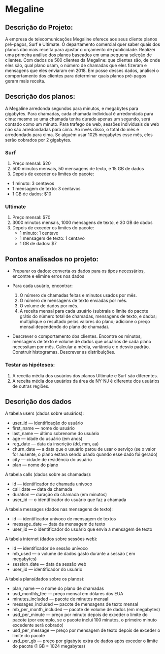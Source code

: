 # Megaline

## Descrição do Projeto:

A empresa de telecomunicações Megaline oferece aos seus cliente planos pré-pagos, Surf e Ultimate. O departamento comercial quer saber quais dos planos dão mais receita para ajustar o orçamento de publicidade.
Realizei uma primeira análise dos planos baseados em uma pequena seleção de clientes. Com dados de 500 clientes da Megaline: que clientes são, de onde eles são, qual plano usam, o número de chamadas que eles fizeram e mensagens que eles enviaram em 2018. Em posse desses dados, analisei o comportamento dos clientes para determinar quais planos pré-pagos geram mais receita.

## Descrição dos planos:
A Megaline arredonda segundos para minutos, e megabytes para gigabytes. Para chamadas, cada chamada individual é arredondada para cima: mesmo se uma chamada tenha durado apenas um segundo, será contado como um minuto. Para trafego de web, sessões individuais de web não são arredondadas para cima. Ao invés disso, o total do mês é arredondado para cima. Se alguém usar 1025 megabytes esse mês, eles serão cobrados por 2 gigabytes.

### Surf
1. Preço mensal: $20
2. 500 minutos mensais, 50 mensagens de texto, e 15 GB de dados
3. Depois de exceder os limites do pacote:
  * 1 minuto: 3 centavos
  * 1 mensagem de texto: 3 centavos
  * 1 GB de dados: $10

### Ultimate
1. Preço mensal: $70
2. 3000 minutos mensais, 1000 mensagens de texto, e 30 GB de dados
3. Depois de exceder os limites do pacote:
   * 1 minuto: 1 centavo
   * 1 mensagem de texto: 1 centavo
   * 1 GB de dados: $7

## Pontos analisados no projeto:
- Preparar os dados: converta os dados para os tipos necessários, encontre e elimine erros nos dados
- Para cada usuário, encontrar:
  1. O número de chamadas feitas e minutos usados por mês.
  2. O número de mensagens de texto enviadas por mês.
  3. O volume de dados por mês.
  4. A receita mensal para cada usuário (subtraia o limite do pacote grátis do número total de chamadas, mensagens de texto, e dados; multiplique o resultado pelos valores do plano; adicione o preço mensal dependendo do plano de chamada).

- Descrever o comportamento dos clientes. Encontre os minutos, mensagens de texto e volume de dados que usuários de cada plano necessitam por mês. Calcular a média, variância e o desvio padrão. Construir histogramas. Descrever as distribuições.

### Testar as hipóteses:
1. A receita média dos usuários dos planos Ultimate e Surf são diferentes.
2. A receita média dos usuários da área de NY-NJ é diferente dos usuários de outras regiões.

## Descrição dos dados
A tabela users (dados sobre usuários):
- user_id — identificação do usuário
- first_name — nome do usuário
- last_name — último sobrenome do usuário
- age — idade do usuário (em anos)
- reg_date — data da inscrição (dd, mm, aa)
- churn_date — a data que o usuário parou de usar o serviço (se o valor for ausente, o plano estava sendo usado quando esse dado foi gerado)
- city — cidade de residência do usuário
- plan — nome do plano

A tabela calls (dados sobre as chamadas):
- id — identificador de chamada unívoco
- call_date — data da chamada
- duration — duração da chamada (em minutos)
- user_id — o identificador do usuário que faz a chamada

A tabela messages (dados nas mensagens de texto):
- id — identificador unívoco de mensagem de textos
- message_date — data da mensagem de texto
- user_id — o identificador do usuário que envia a mensagem de texto

A tabela internet (dados sobre sessões web):
- id — identificador de sessão unívoco
- mb_used — o volume de dados gasto durante a sessão ( em megabytes)
- session_date — data da sessão web
- user_id — identificador do usuário

A tabela plans(dados sobre os planos):
- plan_name — o nome do plano de chamadas
- usd_monthly_fee — preço mensal em dólares dos EUA
- minutes_included — pacote de minutos mensal
- messages_included — pacote de mensagens de texto mensal
- mb_per_month_included — pacote de volume de dados (em megabytes)
- usd_per_minute — preço por minuto depois de exceder o limite do pacote (por exemplo, se o pacote inclui 100 minutos, o primeiro minuto excedente será cobrado)
- usd_per_message — preço por mensagem de texto depois de exceder o limite do pacote
- usd_per_gb — preço por gigabyte extra de dados após exceder o limite do pacote (1 GB = 1024 megabytes)
